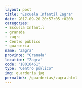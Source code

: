 ```yaml
---
layout: post
title: "Escuela Infantil Zagra"
date: 2017-09-20 20:57:05 +0200
categories:
- Escuela Infantil
- granada
- zagra
- Centro público
- guarderia
name: "Zagra"
province: "Granada"
location: "Zagra"
code: "18010461"
type: "Centro público"
img: guarderia.jpg
permalink: /guarderias/zagra.html
---
```

